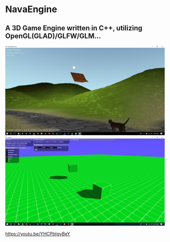 # NavaEngine

## A 3D Game Engine written in C++, utilizing OpenGL(GLAD)/GLFW/GLM...

![Banner](docs/nava_banner.png)
![Banner](docs/engine.png)

https://youtu.be/YHCPbtgyBeY
